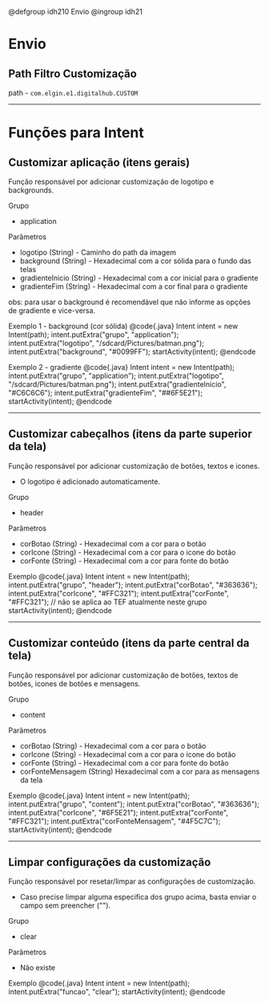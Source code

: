 @defgroup idh210 Envio
@ingroup idh21

# Envio

## Path Filtro Customização

path - `com.elgin.e1.digitalhub.CUSTOM`

<hr />

# Funções para Intent

## Customizar aplicação (itens gerais)
Função responsável por adicionar customização de logotipo e backgrounds.

Grupo
- application

Parâmetros
- logotipo (String) - Caminho do path da imagem 
- background (String) - Hexadecimal com a cor sólida para o fundo das telas
- gradienteInicio (String) - Hexadecimal com a cor inicial para o gradiente
- gradienteFim (String) - Hexadecimal com a cor final para o gradiente

obs: para usar o background é recomendável que não informe as opções de gradiente e vice-versa.

Exemplo 1 - background (cor sólida)
@code{.java}
	Intent intent = new Intent(path);
	intent.putExtra("grupo", "application");
	intent.putExtra("logotipo", "/sdcard/Pictures/batman.png");
	intent.putExtra("background", "#0099FF");
	startActivity(intent);
@endcode


Exemplo 2 - gradiente
@code{.java}
	Intent intent = new Intent(path);
	intent.putExtra("grupo", "application");
	intent.putExtra("logotipo", "/sdcard/Pictures/batman.png");
	intent.putExtra("gradienteInicio", "#C6C6C6");
	intent.putExtra("gradienteFim", "##6F5E21");
	startActivity(intent);
@endcode

<hr />
	
## Customizar cabeçalhos (itens da parte superior da tela)
Função responsável por adicionar customização de botões, textos e icones.
* O logotipo é adicionado automaticamente.

Grupo 
- header

Parâmetros
- corBotao (String) - Hexadecimal com a cor para o botão
- corIcone (String) - Hexadecimal com a cor para o icone do botão
- corFonte (String) - Hexadecimal com a cor para fonte do botão

Exemplo 
@code{.java}
	Intent intent = new Intent(path);
	intent.putExtra("grupo", "header");
	intent.putExtra("corBotao", "#363636");
	intent.putExtra("corIcone", "#FFC321");
	intent.putExtra("corFonte", "#FFC321"); // não se aplica ao TEF atualmente neste grupo
	startActivity(intent);
@endcode
	
<hr />

## Customizar conteúdo (itens da parte central da tela)
Função responsável por adicionar customização de botões, textos de botões, icones de botões e mensagens.

Grupo
- content

Parâmetros
- corBotao (String) - Hexadecimal com a cor para o botão
- corIcone (String) - Hexadecimal com a cor para o icone do botão
- corFonte (String) - Hexadecimal com a cor para fonte do botão
- corFonteMensagem (String) Hexadecimal com a cor para as mensagens da tela

Exemplo 
@code{.java}
	Intent intent = new Intent(path);
	intent.putExtra("grupo", "content");
	intent.putExtra("corBotao", "#363636");
	intent.putExtra("corIcone", "#6F5E21");
	intent.putExtra("corFonte", "#FFC321"); 
	intent.putExtra("corFonteMensagem", "#4F5C7C"); 
	startActivity(intent);
@endcode
	
<hr />
	
## Limpar configurações da customização
Função responsável por resetar/limpar as configurações de customização.
* Caso precise limpar alguma especifica dos grupo acima, basta enviar o campo sem preencher ("").

Grupo 
- clear

Parâmetros
- Não existe

Exemplo
@code{.java}
	Intent intent = new Intent(path);
	intent.putExtra("funcao", "clear");
	startActivity(intent);
@endcode